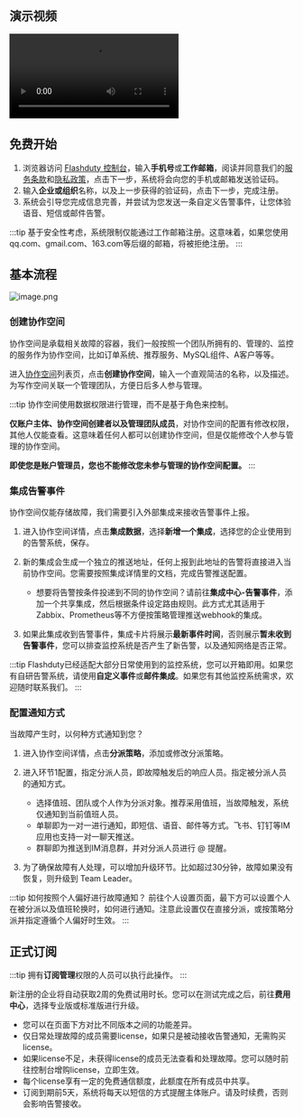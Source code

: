 ## 演示视频

<Video src="https://download.flashcat.cloud/%e6%95%b4%e4%bd%93%e6%bc%94%e7%a4%ba.mp4"></Video>


## 免费开始
1. 浏览器访问 [Flashduty 控制台](https://console.flashcat.cloud/)，输入**手机号**或**工作邮箱**，阅读并同意我们的[服务条款](https://console.flashcat.cloud/docs/user-rule)和[隐私政策](https://console.flashcat.cloud/docs/privacy-rule)，点击下一步，系统将会向您的手机或邮箱发送验证码。
2. 输入**企业或组织**名称，以及上一步获得的验证码，点击下一步，完成注册。
3. 系统会引导您完成信息完善，并尝试为您发送一条自定义告警事件，让您体验语音、短信或邮件告警。

:::tip
基于安全性考虑，系统限制仅能通过工作邮箱注册。这意味着，如果您使用qq.com、gmail.com、163.com等后缀的邮箱，将被拒绝注册。
:::


## 基本流程

![image.png](https://api.apifox.com/api/v1/projects/4169655/resources/431699/image-preview)

### 创建协作空间
协作空间是承载相关故障的容器，我们一般按照一个团队所拥有的、管理的、监控的服务作为协作空间，比如订单系统、推荐服务、MySQL组件、A客户等等。

进入[协作空间](https://console.flashcat.cloud/channel)列表页，点击**创建协作空间**，输入一个直观简洁的名称，以及描述。为写作空间关联一个管理团队，方便日后多人参与管理。

:::tip
协作空间使用数据权限进行管理，而不是基于角色来控制。

**仅账户主体、协作空间创建者以及管理团队成员**，对协作空间的配置有修改权限，其他人仅能查看。这意味着任何人都可以创建协作空间，但是仅能修改个人参与管理的协作空间。

**即使您是账户管理员，您也不能修改您未参与管理的协作空间配置。**
:::


### 集成告警事件

协作空间仅能存储故障，我们需要引入外部集成来接收告警事件上报。

1. 进入协作空间详情，点击**集成数据**，选择**新增一个集成**，选择您的企业使用到的告警系统，保存。
2. 新的集成会生成一个独立的推送地址，任何上报到此地址的告警将直接进入当前协作空间。您需要按照集成详情里的文档，完成告警推送配置。
    
    - 想要将告警按条件投递到不同的协作空间？请前往**集成中心-告警事件**，添加一个共享集成，然后根据条件设定路由规则。此方式尤其适用于Zabbix、Prometheus等不方便按策略管理推送webhook的集成。
    
3. 如果此集成收到告警事件，集成卡片将展示**最新事件时间**，否则展示**暂未收到告警事件**，您可以排查监控系统是否产生了新告警，以及通知网络是否正常。


:::tip
Flashduty已经适配大部分日常使用到的监控系统，您可以开箱即用。如果您有自研告警系统，请使用**自定义事件**或**邮件集成**。如果您有其他监控系统需求，欢迎随时联系我们。
:::

### 配置通知方式

当故障产生时，以何种方式通知到您？

1. 进入协作空间详情，点击**分派策略**，添加或修改分派策略。
2. 进入环节1配置，指定分派人员，即故障触发后的响应人员。指定被分派人员的通知方式。

    - 选择值班、团队或个人作为分派对象。推荐采用值班，当故障触发，系统仅通知到当前值班人员。
    - 单聊即为一对一进行通知，即短信、语音、邮件等方式。飞书、钉钉等IM应用也支持一对一聊天推送。
    - 群聊即为推送到IM消息群，并对分派人员进行 @ 提醒。

4. 为了确保故障有人处理，可以增加升级环节。比如超过30分钟，故障如果没有恢复，则升级到 Team Leader。

:::tip
如何按照个人偏好进行故障通知？
前往个人设置页面，最下方可以设置个人在被分派以及值班轮换时，如何进行通知。注意此设置仅在直接分派，或按策略分派并指定遵循个人偏好时生效。
:::

## 正式订阅


:::tip
拥有**订阅管理**权限的人员可以执行此操作。
:::

新注册的企业将自动获取2周的免费试用时长。您可以在测试完成之后，前往**费用中心**，选择专业版或标准版进行升级。

- 您可以在页面下方对比不同版本之间的功能差异。
- 仅日常处理故障的成员需要license，如果只是被动接收告警通知，无需购买license。
- 如果license不足，未获得license的成员无法查看和处理故障。您可以随时前往控制台增购license，立即生效。
- 每个license享有一定的免费通信额度，此额度在所有成员中共享。
- 订阅到期前5天，系统将每天以短信的方式提醒主体账户。请及时续费，否则会影响告警接收。